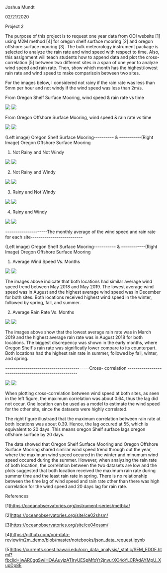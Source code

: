 Joshua Mundt

02/21/2020

Project 2

  The purpose of this project is to request one year data from OOI website [1] using M2M method [4] for oregon shelf surface mooring [2] and oregon offshore surface mooring [3]. The bulk meteorology instrument package is selected to analyze the rain rate and wind speed with respect to time. Also, this assignment will teach students how to append data and plot the cross- correlation [5] between two different sites in a span of one year to analyze wind speed and rain rate. Then, show which month has the highest/lowest rain rate and wind speed to make comparisoin between two sites.
  
For the images below, I considered not rainy if the rain rate was less than 5mm per hour and not windy if the wind speed was less than 2m/s.
  
 
From Oregon Shelf Surface Mooring, wind speed & rain rate vs time

![](Meteo_pic/OSSM_Wind_Speed_Vs_Time.png)
![](Meteo_pic/OSSM_Rain_Rate_Vs_Time.png)

From Oregon Offshore Surface Mooring, wind speed & rain rate vs time

![](Meteo_pic/OOSM_Wind_Speev_Vs_Time.png)
![](Meteo_pic/OOSM_Rain_Rate_Vs_Time.png)

(Left image) Oregon Shelf Surface Mooring---------- & -----------(Right Image) Oregon Offshore Surface Mooring

1. Not Rainy and Not Windy

![](Meteo_pic/OSSM_NR_NW_Vs_Time.png)
![](Meteo_pic/OOSM_NR_NW_Vs_Time.png)

2. Not Rainy and Windy

![](Meteo_pic/OSSM_NR_W_Vs_Time.png)
![](Meteo_pic/OOSM_NR_W_Vs_Time.png)

3. Rainy and Not Windy

![](Meteo_pic/OSSM_R_NW_Vs_Time.png)
![](Meteo_pic/OOSM_R_NW_Vs_Time.png)

4. Rainy and Windy

![](Meteo_pic/OSSM_R_W_Vs_TIme.png)
![](Meteo_pic/OOSM_R_W_Vs_Time.png)


---------------------The monthly average of the wind speed and rain rate for each site--------------------------

(Left image) Oregon Shelf Surface Mooring----------- & ------------(Right Image) Oregon Offshore Surface Mooring

1. Average Wind Speed Vs. Months

![](Meteo_pic/OSSM_Avg_Wind_Speed_Vs_Months.png)
![](Meteo_pic/OOSM_Avg_Wind_Speed_Vs_Months.png)

The images above indicate that both locations had similar average wind speed trend between May 2018 and May 2019. The lowest average wind speed was in August and the highest average wind speed was in December for both sites. Both locations received highest wind speed in the winter, followed by spring, fall, and summer.


2. Average Rain Rate Vs. Months

![](Meteo_pic/OSSM_Avg_Rain_Rate_Vs_Months.png)
![](Meteo_pic/OOSM_Avg_Rain_Rate_Vs_Months.png)

The images above show that the lowest average rain rate was in March 2019 and the highest average rain rate was in August 2018 for both locations. The biggest discrepency was shown in the early months, where Oregon Shelf's rain rate was significatly lower compare to its counterpart. Both locations had the highest rain rate in summer, followed by fall, winter, and spring.


------------------------------------------Cross- correlation -----------------------------------------------------

![](Meteo_pic/Wind_Speed.png)
![](Meteo_pic/Rain_Rate.png)

When plotting cross-correlation between wind speed at both sites, as seen in the left figure, the maximum correlation was about 0.64, thus the lag did not occur. One location can be used as a model to estimate the wind speed for the other site, since the datasets were highly correlated.

The right figure illustraed that the maximum correlation between rain rate at both locations was about 0.39. Hence, the lag occured at 55, which is equivalent to 20 days. This means oregon Shelf surface lags oregon offshore surface by 20 days.


The data showed that Oregon Shelf Surface Mooring and Oregon Offshore Surface Mooring shared simlilar wind speed trend through out the year, where the maximum wind speed occured in the winter and minumum wind speed occured during the summer. However, when analyzing the rain rate of both location, the correlation between the two datasets are low and the plots suggested that both location received the maximum rain rate during summer time and the least rain rate in spring. There is no relationship between the time lag of wind speed and rain rate other than there was high correlation for the wind speed and 20 days lag for rain rate.


 

References

[1]https://oceanobservatories.org/instrument-series/metbka/

[2]https://oceanobservatories.org/site/ce02shsm/

[3]https://oceanobservatories.org/site/ce04ossm/

[4]https://github.com/ooi-data-review/m2m_demo/blob/master/notebooks/json_data_request.ipynb

[5]https://currents.soest.hawaii.edu/ocn_data_analysis/_static/SEM_EDOF.html?fbclid=IwAR0ggSwiHOAAuvjzATIryUESpMfoYr2jnvurXC4oYLCPAdAYMpU_XupDp8E
